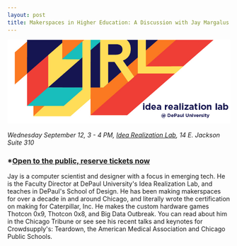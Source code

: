 ```yaml
---
layout: post
title: Makerspaces in Higher Education: A Discussion with Jay Margalus
---
```


![flyer](/images/IRL.jpg "IRL.jpg")

*Wednesday September 12, 3 - 4 PM, [Idea Realization Lab](http://irl.depaul.edu/), 14 E. Jackson Suite 310*

### *[Open to the public, reserve tickets now](https://www.eventbrite.com/e/makerspaces-in-higher-education-a-discussion-with-jay-margalus-tickets-49653767756?utm_source=eb_email&utm_medium=email&utm_campaign=order_confirmation_email&utm_term=eventname&ref=eemailordconf)
 
Jay is a computer scientist and designer with a focus in emerging tech. He is the Faculty Director at DePaul University's Idea Realization Lab, and teaches in DePaul's School of Design. He has been making makerspaces for over a decade in and around Chicago, and literally wrote the certification on making for Caterpillar, Inc. He makes the custom hardware games Thotcon 0x9, Thotcon 0x8, and Big Data Outbreak. You can read about him in the Chicago Tribune or see see his recent talks and keynotes for Crowdsupply's: Teardown, the American Medical Association and Chicago Public Schools.

